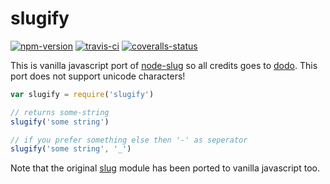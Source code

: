 
# slugify

[![npm-version]][npm] [![travis-ci]][travis] [![coveralls-status]][coveralls]

This is vanilla javascript port of [node-slug](https://github.com/dodo/node-slug) so all credits goes to [dodo](https://github.com/dodo). This port does not support unicode characters!

```js
var slugify = require('slugify')

// returns some-string
slugify('some string')

// if you prefer something else then '-' as seperator
slugify('some string', '_')
```

Note that the original [slug](https://www.npmjs.com/package/slug) module has been ported to vanilla javascript too.


  [npm-version]: http://img.shields.io/npm/v/slugify.svg?style=flat-square (NPM Package Version)
  [travis-ci]: https://img.shields.io/travis/simov/slugify/master.svg?style=flat-square (Build Status - Travis CI)
  [coveralls-status]: https://img.shields.io/coveralls/simov/slugify.svg?style=flat-square (Test Coverage - Coveralls)

  [npm]: https://www.npmjs.com/package/slugify
  [travis]: https://travis-ci.org/simov/slugify
  [coveralls]: https://coveralls.io/r/simov/slugify?branch=master
